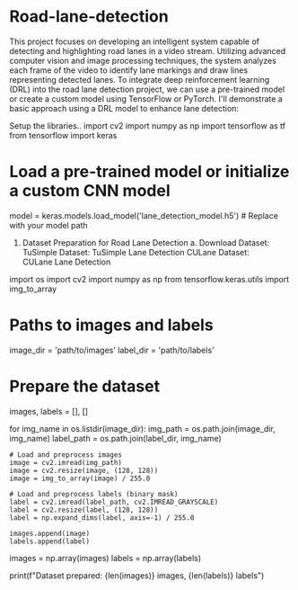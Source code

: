 # Road-lane-detection
This project focuses on developing an intelligent system capable of detecting and highlighting road lanes in a video stream. Utilizing advanced computer vision and image processing techniques, the system analyzes each frame of the video to identify lane markings and draw lines representing detected lanes. 
To integrate deep reinforcement learning (DRL) into the road lane detection project, we can use a pre-trained model or create a custom model using TensorFlow or PyTorch. I'll demonstrate a basic approach using a DRL model to enhance lane detection:

Setup the libraries..
import cv2
import numpy as np
import tensorflow as tf
from tensorflow import keras

# Load a pre-trained model or initialize a custom CNN model
model = keras.models.load_model('lane_detection_model.h5')  # Replace with your model path

1. Dataset Preparation for Road Lane Detection
a. Download Dataset:
TuSimple Dataset: TuSimple Lane Detection
CULane Dataset: CULane Lane Detection

import os
import cv2
import numpy as np
from tensorflow.keras.utils import img_to_array

# Paths to images and labels
image_dir = 'path/to/images'
label_dir = 'path/to/labels'

# Prepare the dataset
images, labels = [], []

for img_name in os.listdir(image_dir):
    img_path = os.path.join(image_dir, img_name)
    label_path = os.path.join(label_dir, img_name)

    # Load and preprocess images
    image = cv2.imread(img_path)
    image = cv2.resize(image, (128, 128))
    image = img_to_array(image) / 255.0
    
    # Load and preprocess labels (binary mask)
    label = cv2.imread(label_path, cv2.IMREAD_GRAYSCALE)
    label = cv2.resize(label, (128, 128))
    label = np.expand_dims(label, axis=-1) / 255.0
    
    images.append(image)
    labels.append(label)

images = np.array(images)
labels = np.array(labels)

print(f"Dataset prepared: {len(images)} images, {len(labels)} labels")
